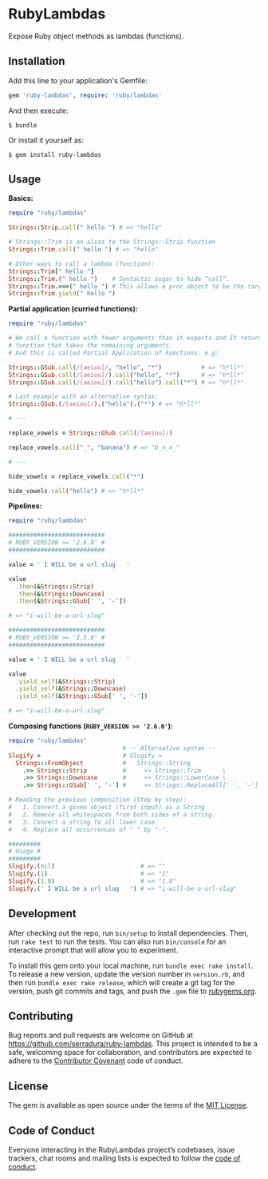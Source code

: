 # RubyLambdas

Expose Ruby object methods as lambdas (functions).

## Installation

Add this line to your application's Gemfile:

```ruby
gem 'ruby-lambdas', require: 'ruby/lambdas'
```

And then execute:

    $ bundle

Or install it yourself as:

    $ gem install ruby-lambdas

## Usage

**Basics:**
```ruby
require "ruby/lambdas"

Strings::Strip.call(" hello ") # => "hello"

# Strings::Trim is an alias to the Strings::Strip function
Strings::Trim.call(" hello ") # => "hello"

# Other ways to call a lambda (function):
Strings::Trim[" hello "]
Strings::Trim.(" hello ")    # Syntactic sugar to hide “call”.
Strings::Trim.===(" hello ") # This allows a proc object to be the target of a when clause in a case statement.
Strings::Trim.yield(" hello ")
```

**Partial application (curried functions):**

```ruby
require "ruby/lambdas"

# We call a function with fewer arguments than it expects and It returns a
# function that takes the remaining arguments.
# And this is called Partial Application of Functions. e.g:

Strings::GSub.call(/[aeiou]/, "hello", "*")           # => "h*ll*"
Strings::GSub.call(/[aeiou]/).call("hello", "*")      # => "h*ll*"
Strings::GSub.call(/[aeiou]/).call("hello").call("*") # => "h*ll*"

# Last example with an alternative syntax:
Strings::GSub.(/[aeiou]/).("hello").("*") # => "h*ll*"

# ---

replace_vowels = Strings::GSub.call(/[aeiou]/)

replace_vowels.call("_", "banana") # => "b_n_n_"

# ---

hide_vowels = replace_vowels.call("*")

hide_vowels.call("hello") # => "h*ll*"
```

**Pipelines:**

```ruby
require "ruby/lambdas"

###########################
# RUBY_VERSION >= '2.6.0' #
###########################

value = ' I WILL be a url slug   '

value
  .then(&Strings::Strip)
  .then(&Strings::Downcase)
  .then(&Strings::GSub[' ', '-'])

# => "i-will-be-a-url-slug"

###########################
# RUBY_VERSION >= '2.5.0' #
###########################

value = ' I WILL be a url slug   '

value
  .yield_self(&Strings::Strip)
  .yield_self(&Strings::Downcase)
  .yield_self(&Strings::GSub[' ', '-'])

# => "i-will-be-a-url-slug"
```

**Composing functions (`RUBY_VERSION >= '2.6.0'`):**
```ruby
require "ruby/lambdas"
                                # -- Alternative syntax --
Slugify =                       # Slugify =
  Strings::FromObject           #   Strings::String
    .>> Strings::Strip          #     >> Strings::Trim      \
    .>> Strings::Downcase       #     >> Strings::LowerCase \
    .>> Strings::GSub[' ', '-'] #     >> Strings::ReplaceAll[' ', '-']

# Reading the previous composition (Step by step):
#   1. Convert a given object (first input) as a String
#   2. Remove all whitespaces from both sides of a string.
#   3. Convert a string to all lower case.
#   4. Replace all occurrences of " " by "-".

#########
# Usage #
#########
Slugify.(nil)                        # => ""
Slugify.(1)                          # => "1"
Slugify.(1.0)                        # => "1.0"
Slugify.(' I WILL be a url slug   ') # => "i-will-be-a-url-slug"
```

## Development

After checking out the repo, run `bin/setup` to install dependencies. Then, run `rake test` to run the tests. You can also run `bin/console` for an interactive prompt that will allow you to experiment.

To install this gem onto your local machine, run `bundle exec rake install`. To release a new version, update the version number in `version.rb`, and then run `bundle exec rake release`, which will create a git tag for the version, push git commits and tags, and push the `.gem` file to [rubygems.org](https://rubygems.org).

## Contributing

Bug reports and pull requests are welcome on GitHub at https://github.com/serradura/ruby-lambdas. This project is intended to be a safe, welcoming space for collaboration, and contributors are expected to adhere to the [Contributor Covenant](http://contributor-covenant.org) code of conduct.

## License

The gem is available as open source under the terms of the [MIT License](https://opensource.org/licenses/MIT).

## Code of Conduct

Everyone interacting in the RubyLambdas project’s codebases, issue trackers, chat rooms and mailing lists is expected to follow the [code of conduct](https://github.com/serradura/ruby-lambdas/blob/master/CODE_OF_CONDUCT.md).
